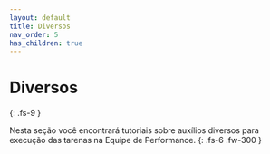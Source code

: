 ```yaml
---
layout: default
title: Diversos
nav_order: 5
has_children: true
---
```


# Diversos
{: .fs-9 }

Nesta seção você encontrará tutoriais sobre auxílios diversos para execução das tarenas na Equipe de Performance.
{: .fs-6 .fw-300 }
